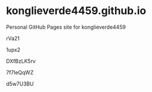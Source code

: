 # konglieverde4459.github.io
Personal GitHub Pages site for konglieverde4459
















rVa21








1upx2




DXfBzLK5rv


7f7leQqWZ

d5w7U3BU
